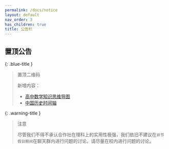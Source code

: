 ```yaml
---
permalink: /docs/notice
layout: default
nav_order: 3
has_children: true
title: 公告栏
---
```


## 置顶公告

{: .blue-title }
> 置顶二维码
>
> 新增内容：
> - [高中数学知识思维导图](/study-together-docs/docs/notice/高中数学知识思维导图.html)
> - [中国历史时间轴](study-together-docs/docs/notice/中国历史时间轴.html)

{: .warning-title }
> 注意
>
> 尽管我们不得不承认合作社在理科上的实用性极强，我们依旧不建议在`非节假日期间`在聊天群内进行问题的讨论。请尽量在校内进行问题的讨论。
